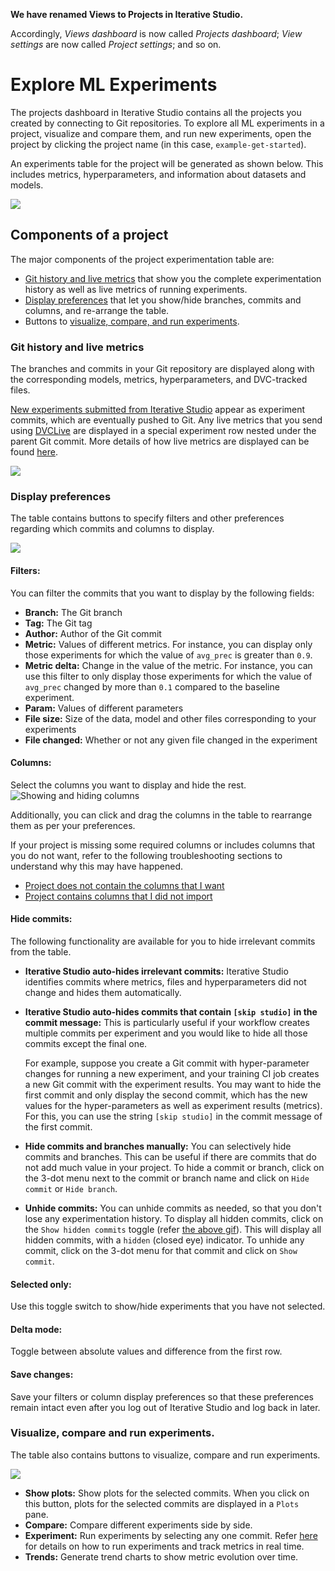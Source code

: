 <admon>

**We have renamed Views to Projects in Iterative Studio.**

Accordingly, _Views dashboard_ is now called _Projects dashboard_; _View
settings_ are now called _Project settings_; and so on.

</admon>

# Explore ML Experiments

The projects dashboard in Iterative Studio contains all the projects you created
by connecting to Git repositories. To explore all ML experiments in a project,
visualize and compare them, and run new experiments, open the project by
clicking the project name (in this case, `example-get-started`).

An experiments table for the project will be generated as shown below. This
includes metrics, hyperparameters, and information about datasets and models.

![](https://static.iterative.ai/img/studio/view_components.png)

## Components of a project

The major components of the project experimentation table are:

- [Git history and live metrics](#git-history-and-live-metrics) that show you
  the complete experimentation history as well as live metrics of running
  experiments.
- [Display preferences](#display-preferences) that let you show/hide branches,
  commits and columns, and re-arrange the table.
- Buttons to
  [visualize, compare, and run experiments](#visualize-compare-and-run-experiments).

### Git history and live metrics

The branches and commits in your Git repository are displayed along with the
corresponding models, metrics, hyperparameters, and DVC-tracked files.

[New experiments submitted from Iterative Studio][run-experiments] appear as
experiment commits, which are eventually pushed to Git. Any live metrics that
you send using [DVCLive] are displayed in a special experiment row nested under
the parent Git commit. More details of how live metrics are displayed can be
found
[here](/doc/studio/user-guide/projects-and-experiments/live-metrics-and-plots#view-live-metrics-and-plots).

![](https://static.iterative.ai/img/studio/view_components_1.gif)

### Display preferences

The table contains buttons to specify filters and other preferences regarding
which commits and columns to display.

![](https://static.iterative.ai/img/studio/view_components_2.gif)

#### Filters:

You can filter the commits that you want to display by the following fields:

- **Branch:** The Git branch
- **Tag:** The Git tag
- **Author:** Author of the Git commit
- **Metric:** Values of different metrics. For instance, you can display only
  those experiments for which the value of `avg_prec` is greater than `0.9`.
- **Metric delta:** Change in the value of the metric. For instance, you can use
  this filter to only display those experiments for which the value of
  `avg_prec` changed by more than `0.1` compared to the baseline experiment.
- **Param:** Values of different parameters
- **File size:** Size of the data, model and other files corresponding to your
  experiments
- **File changed:** Whether or not any given file changed in the experiment

#### Columns:

Select the columns you want to display and hide the rest.
![Showing and hiding columns](https://static.iterative.ai/img/studio/show_hide_columns.gif)

Additionally, you can click and drag the columns in the table to rearrange them
as per your preferences.

If your project is missing some required columns or includes columns that you do
not want, refer to the following troubleshooting sections to understand why this
may have happened.

- [Project does not contain the columns that I want](/doc/studio/troubleshooting#project-does-not-contain-the-columns-that-i-want)
- [Project contains columns that I did not import](/doc/studio/troubleshooting#project-contains-columns-that-i-did-not-import)

#### Hide commits:

The following functionality are available for you to hide irrelevant commits
from the table.

- **Iterative Studio auto-hides irrelevant commits:** Iterative Studio
  identifies commits where metrics, files and hyperparameters did not change and
  hides them automatically.
- **Iterative Studio auto-hides commits that contain `[skip studio]` in the
  commit message:** This is particularly useful if your workflow creates
  multiple commits per experiment and you would like to hide all those commits
  except the final one.

  For example, suppose you create a Git commit with hyper-parameter changes for
  running a new experiment, and your training CI job creates a new Git commit
  with the experiment results. You may want to hide the first commit and only
  display the second commit, which has the new values for the hyper-parameters
  as well as experiment results (metrics). For this, you can use the string
  `[skip studio]` in the commit message of the first commit.

- **Hide commits and branches manually:** You can selectively hide commits and
  branches. This can be useful if there are commits that do not add much value
  in your project. To hide a commit or branch, click on the 3-dot menu next to
  the commit or branch name and click on `Hide commit` or `Hide branch`.
- **Unhide commits:** You can unhide commits as needed, so that you don't lose
  any experimentation history. To display all hidden commits, click on the
  `Show hidden commits` toggle (refer [the above gif](#display-preferences)).
  This will display all hidden commits, with a `hidden` (closed eye) indicator.
  To unhide any commit, click on the 3-dot menu for that commit and click on
  `Show commit`.

#### Selected only:

Use this toggle switch to show/hide experiments that you have not selected.

#### Delta mode:

Toggle between absolute values and difference from the first row.

#### Save changes:

Save your filters or column display preferences so that these preferences remain
intact even after you log out of Iterative Studio and log back in later.

### Visualize, compare and run experiments.

The table also contains buttons to visualize, compare and run experiments.

![](https://static.iterative.ai/img/studio/view_components_3.gif)

- **Show plots:** Show plots for the selected commits. When you click on this
  button, plots for the selected commits are displayed in a `Plots ` pane.
- **Compare:** Compare different experiments side by side.
- **Experiment:** Run experiments by selecting any one commit. Refer
  [here][run-experiments] for details on how to run experiments and track
  metrics in real time.
- **Trends:** Generate trend charts to show metric evolution over time.

[run-experiments]: /doc/studio/user-guide/run-experiments
[dvclive]: /doc/dvclive
